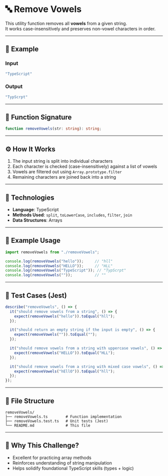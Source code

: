 # 🔤 Remove Vowels

This utility function removes all **vowels** from a given string.  
It works case-insensitively and preserves non-vowel characters in order.

---

## 🧠 Example

### Input

```ts
"TypeScript"
```

### Output

```ts
"TypScrpt"
```

---

## 📌 Function Signature

```ts
function removeVowels(str: string): string;
```

---

## ⚙️ How It Works

1. The input string is split into individual characters
2. Each character is checked (case-insensitively) against a list of vowels
3. Vowels are filtered out using `Array.prototype.filter`
4. Remaining characters are joined back into a string

---

## 🔧 Technologies

* **Language**: TypeScript
* **Methods Used**: `split`, `toLowerCase`, `includes`, `filter`, `join`
* **Data Structures**: Arrays

---

## 🧪 Example Usage

```ts
import removeVowels from "./removeVowels";

console.log(removeVowels("hello"));     // "hll"
console.log(removeVowels("HELLO"));     // "HLL"
console.log(removeVowels("TypeScript")); // "TypScrpt"
console.log(removeVowels(""));          // ""
```

---

## 🧪 Test Cases (Jest)

```ts
describe("removeVowels", () => {
  it("should remove vowels from a string", () => {
    expect(removeVowels("hello")).toEqual("hll");
  });

  it("should return an empty string if the input is empty", () => {
    expect(removeVowels("")).toEqual("");
  });

  it("should remove vowels from a string with uppercase vowels", () => {
    expect(removeVowels("HELLO")).toEqual("HLL");
  });

  it("should remove vowels from a string with mixed case vowels", () => {
    expect(removeVowels("hEllO")).toEqual("hll");
  });
});
```

---

## 📁 File Structure

```
removeVowels/
├── removeVowels.ts        # Function implementation
├── removeVowels.test.ts   # Unit tests (Jest)
└── README.md              # This file
```

---

## 🧭 Why This Challenge?

* Excellent for practicing array methods
* Reinforces understanding of string manipulation
* Helps solidify foundational TypeScript skills (types + logic)
